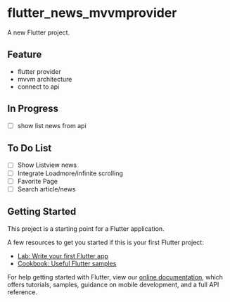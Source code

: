 # flutter_news_mvvmprovider

A new Flutter project.

## Feature
- flutter provider
- mvvm architecture
- connect to api

## In Progress
- [ ] show list news from api

## To Do List
- [ ] Show Listview news
- [ ] Integrate Loadmore/infinite scrolling
- [ ] Favorite Page
- [ ] Search article/news

## Getting Started

This project is a starting point for a Flutter application.

A few resources to get you started if this is your first Flutter project:

- [Lab: Write your first Flutter app](https://flutter.dev/docs/get-started/codelab)
- [Cookbook: Useful Flutter samples](https://flutter.dev/docs/cookbook)

For help getting started with Flutter, view our 
[online documentation](https://flutter.dev/docs), which offers tutorials, 
samples, guidance on mobile development, and a full API reference.
